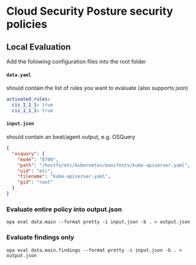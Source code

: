 # Cloud Security Posture security policies 

## Local Evaluation
Add the following configuration files into the root folder
#### `data.yaml`
should contain the list of rules you want to evaluate (also supports json)

```yaml
activated_rules:
  cis_1_1_1: true
  cis_1_1_2: true
```

#### `input.json`
should contain an beat/agent output, e.g. OSQuery

```json
{
  "osquery": {
    "mode": "0700",
    "path": "/hostfs/etc/kubernetes/manifests/kube-apiserver.yaml",
    "uid": "etc",
    "filename": "kube-apiserver.yaml",
    "gid": "root"
  }
}
```

### Evaluate entire policy into output.json
`opa eval data.main --format pretty -i input.json -b . > output.json`

### Evaluate findings only
`opa eval data.main.findings --format pretty -i input.json -b . > output.json`
